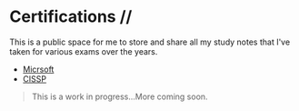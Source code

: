# Certifications //

This is a public space for me to store and share all my study notes that I've taken for various exams over the years. 

  - [Micrsoft](/Microsoft/)
  - [CISSP](/CISSP/readme.md)
  
> This is a work in progress...More coming soon.

